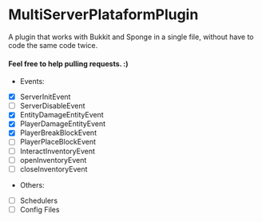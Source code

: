 # MultiServerPlataformPlugin
A plugin that works with Bukkit and Sponge in a single file, without have to code the same code twice.

#### Feel free to help pulling requests. :)

- Events:
- [X] ServerInitEvent
- [ ] ServerDisableEvent
- [X] EntityDamageEntityEvent
- [X] PlayerDamageEntityEvent
- [X] PlayerBreakBlockEvent
- [ ] PlayerPlaceBlockEvent
- [ ] InteractInventoryEvent
- [ ] openInventoryEvent
- [ ] closeInventoryEvent

- Others:
- [ ] Schedulers
- [ ] Config Files
